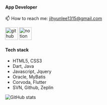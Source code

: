 #### App Developer

📫 How to reach me: jihyunlee1315@gmail.com 


[<img src='https://cdn.jsdelivr.net/npm/simple-icons@3.0.1/icons/github.svg' alt='github' height='40'>](https://github.com/LeeJiH-yun)  [<img src='https://cdn.jsdelivr.net/npm/simple-icons@3.0.1/icons/notion.svg' alt='notion' height='40'>](https://jhlelele.notion.site/21a3ca9ab2674288a634d5a5d2308a9f)  

#### Tech stack
- HTML5, CSS3
- Dart, Java
- Javascript, Jquery
- Oracle, MyBatis
- Corvoda, Flutter
- SVN, Github, Zeplin

![GitHub stats](https://github-readme-stats.vercel.app/api?username=LeeJiH-yun&show_icons=true)  

